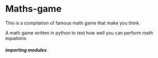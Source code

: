 # Maths-game
<div> This is a compilation of famous math game that make you think.</div>
<p>A math game written in python to test how well you can perform math equations</p>
<h5>importing modules</h5>



